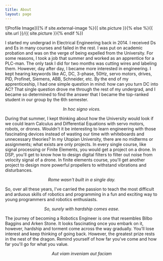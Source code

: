 ```yaml
---
title: About
layout: page
---
```

![Profile Image]({% if site.external-image %}{{ site.picture }}{% else %}{{ site.url }}/{{ site.picture }}{% endif %})


<p> I started my undergrad in Electrical Engineering back in 2014. I received Ds and Es in many courses and failed in the rest. I was put on academic probation and was on the verge of being expelled from the University. For some reasons, I took a job that summer and worked as an apprentice for a PLC-man. The only task I did for two months was cutting wires and labeling them. However, day after day, I became more interested in engineering. I kept hearing keywords like AC, DC, 3-phase, 50Hz, servo motors, drives, PID, Profinet, Siemens, ABB, Schneider, etc. By the end of my apprenticeship, I had one simple question in mind: how can you turn DC into AC? That single question drove me through the rest of my undergrad, and I became so determined to find the answer that I became the top-ranked student in our group by the 6th semester.</p>


<div style="text-align: center;">
    <p style="font-style: italic;">In hoc signo vices.</p>
</div>



<p>During that summer, I kept thinking about how the University would look if we could learn Calculus and Differential Equations with servo motors, robots, or drones. Wouldn't it be interesting to learn engineering with those fascinating devices instead of wasting our time with whiteboards and unnecessary theories? In my Utopian University, there are no midterms or assignments; what exists are only projects. In every single course, like signal processing or Finite Elements, you would get a project on a drone. In DSP, you'll get to know how to design digital filters to filter out noise from velocity signal of a drone. In finite elements course, you'll get another project to design more powerful propellers to withstand vibrations and disturbances.<p>

<div style="text-align: center;">
    <p style="font-style: italic;">Rome wasn't built in a single day.</p>
</div>



<p>So, over all these years, I've carried the passion to teach the most difficult and arduous skills of robotics and programming in a fun and exciting way to young programmers and robotics enthusiasts.

<div style="text-align: center;">
    <p style="font-style: italic;">So, surely with hardship comes ease.</p>
</div>




<p>The journey of becoming a Robotics Engineer is one that resembles Bilbo Baggins and Arken Stone. It looks fascinating once you embark on it, however, hardship and torment come across the way gradually. You'll lose interest and keep thinking of going back. However, the greatest prize rests in the nest of the dragon. Remind yourself of how far you've come and how far you'll go for what you value. </p>


<div style="text-align: center;">
    <p style="font-style: italic;">Aut viam inveniam aut faciam</p>
</div>



